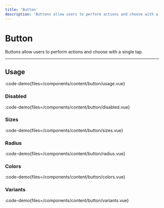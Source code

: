 ```yaml
---
title: 'Button'
description: 'Buttons allow users to perform actions and choose with a single tap.'
---
```


# Button

Buttons allow users to perform actions and choose with a single tap.

---

## Usage

:code-demo{files=/components/content/button/usage.vue}

### Disabled

:code-demo{files=/components/content/button/disabled.vue}

### Sizes

:code-demo{files=/components/content/button/sizes.vue}

### Radius

:code-demo{files=/components/content/button/radius.vue}

### Colors

:code-demo{files=/components/content/button/colors.vue}

### Variants

:code-demo{files=/components/content/button/variants.vue}


